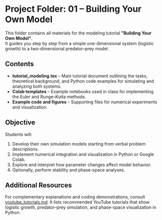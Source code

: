 # Project Folder: 01 – Building Your Own Model

This folder contains all materials for the modeling tutorial **"Building Your Own Model"**.  
It guides you step by step from a simple one-dimensional system (logistic growth) to a two-dimensional predator–prey model.

## Contents
- **tutorial_modeling.tex** – Main tutorial document outlining the tasks, theoretical background, and Python code examples for simulating and analyzing both systems.  
- **Colab templates** – Example notebooks used in class for implementing the Euler and Runge–Kutta methods.  
- **Example code and figures** – Supporting files for numerical experiments and visualization.  

## Objective
Students will:
1. Develop their own simulation models starting from verbal problem descriptions.  
2. Implement numerical integration and visualization in Python or Google Colab.  
3. Explore and interpret how parameter changes affect model behavior.  
4. Optionally, perform stability and phase-space analyses.

## Additional Resources
For complementary explanations and coding demonstrations, consult  
[youtube_tutorials.md](https://github.com/batmanvane/complex-systems-modeling/blob/main/resources/youtube_list.md).
It lists recommended YouTube tutorials that show logistic growth, predator–prey simulation, and phase-space visualization in Python.
